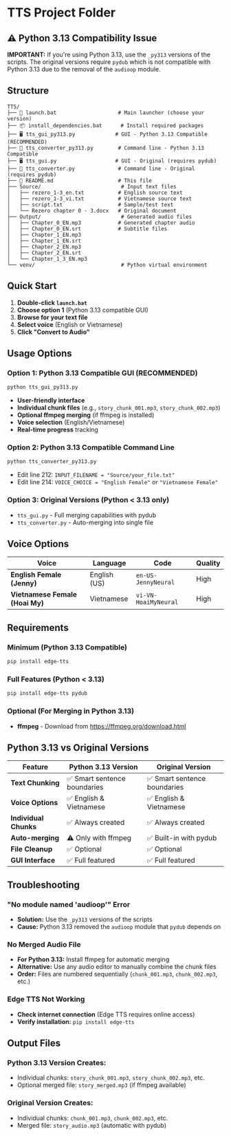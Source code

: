 # TTS Project Folder

## ⚠️ Python 3.13 Compatibility Issue

**IMPORTANT:** If you're using Python 3.13, use the `_py313` versions of the scripts. The original versions require `pydub` which is not compatible with Python 3.13 due to the removal of the `audioop` module.

## Structure

```
TTS/
├── 🚀 launch.bat                    # Main launcher (choose your version)
├── 📦 install_dependencies.bat      # Install required packages
├── 🖥️ tts_gui_py313.py             # GUI - Python 3.13 Compatible (RECOMMENDED)
├── 📜 tts_converter_py313.py        # Command line - Python 3.13 Compatible
├── 🖥️ tts_gui.py                   # GUI - Original (requires pydub)
├── 📜 tts_converter.py              # Command line - Original (requires pydub)
├── 📖 README.md                     # This file
├── Source/                          # Input text files
│   ├── rezero_1-3_en.txt           # English source text
│   ├── rezero_1-3_vi.txt           # Vietnamese source text
│   ├── script.txt                  # Sample/test text
│   └── Rezero chapter 0 - 3.docx   # Original document
├── Output/                          # Generated audio files
│   ├── Chapter_0_EN.mp3            # Generated chapter audio
│   ├── Chapter_0_EN.srt            # Subtitle files
│   ├── Chapter_1_EN.mp3
│   ├── Chapter_1_EN.srt
│   ├── Chapter_2_EN.mp3
│   ├── Chapter_2_EN.srt
│   └── Chapter_1_3_EN.mp3
└── venv/                            # Python virtual environment
```

## Quick Start

1. **Double-click `launch.bat`**
2. **Choose option 1** (Python 3.13 compatible GUI)
3. **Browse for your text file**
4. **Select voice** (English or Vietnamese)
5. **Click "Convert to Audio"**

## Usage Options

### Option 1: Python 3.13 Compatible GUI (RECOMMENDED)
```bash
python tts_gui_py313.py
```
- **User-friendly interface**
- **Individual chunk files** (e.g., `story_chunk_001.mp3`, `story_chunk_002.mp3`)
- **Optional ffmpeg merging** (if ffmpeg is installed)
- **Voice selection** (English/Vietnamese)
- **Real-time progress** tracking

### Option 2: Python 3.13 Compatible Command Line
```bash
python tts_converter_py313.py
```
- Edit line 212: `INPUT_FILENAME = "Source/your_file.txt"`
- Edit line 214: `VOICE_CHOICE = "English Female"` or `"Vietnamese Female"`

### Option 3: Original Versions (Python < 3.13 only)
- `tts_gui.py` - Full merging capabilities with pydub
- `tts_converter.py` - Auto-merging into single file

## Voice Options

| Voice | Language | Code | Quality |
|-------|----------|------|---------|
| **English Female (Jenny)** | English (US) | `en-US-JennyNeural` | High |
| **Vietnamese Female (Hoai My)** | Vietnamese | `vi-VN-HoaiMyNeural` | High |

## Requirements

### Minimum (Python 3.13 Compatible)
```bash
pip install edge-tts
```

### Full Features (Python < 3.13)
```bash
pip install edge-tts pydub
```

### Optional (For Merging in Python 3.13)
- **ffmpeg** - Download from https://ffmpeg.org/download.html

## Python 3.13 vs Original Versions

| Feature | Python 3.13 Version | Original Version |
|---------|---------------------|------------------|
| **Text Chunking** | ✅ Smart sentence boundaries | ✅ Smart sentence boundaries |
| **Voice Options** | ✅ English & Vietnamese | ✅ English & Vietnamese |
| **Individual Chunks** | ✅ Always created | ✅ Always created |
| **Auto-merging** | ⚠️ Only with ffmpeg | ✅ Built-in with pydub |
| **File Cleanup** | ✅ Optional | ✅ Optional |
| **GUI Interface** | ✅ Full featured | ✅ Full featured |

## Troubleshooting

### "No module named 'audioop'" Error
- **Solution:** Use the `_py313` versions of the scripts
- **Cause:** Python 3.13 removed the `audioop` module that `pydub` depends on

### No Merged Audio File
- **For Python 3.13:** Install ffmpeg for automatic merging
- **Alternative:** Use any audio editor to manually combine the chunk files
- **Order:** Files are numbered sequentially (`chunk_001.mp3`, `chunk_002.mp3`, etc.)

### Edge TTS Not Working
- **Check internet connection** (Edge TTS requires online access)
- **Verify installation:** `pip install edge-tts`

## Output Files

### Python 3.13 Version Creates:
- Individual chunks: `story_chunk_001.mp3`, `story_chunk_002.mp3`, etc.
- Optional merged file: `story_merged.mp3` (if ffmpeg available)

### Original Version Creates:
- Individual chunks: `chunk_001.mp3`, `chunk_002.mp3`, etc.
- Merged file: `story_audio.mp3` (automatic with pydub)
